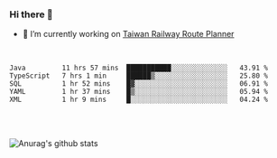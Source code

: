 ### Hi there 👋

- 🔭 I’m currently working on [Taiwan Railway Route Planner](https://github.com/Taiwan-Railway-Route-Planner)

<br/>

<!--START_SECTION:waka-->
```text
Java         11 hrs 57 mins  ███████████░░░░░░░░░░░░░░   43.91 % 
TypeScript   7 hrs 1 min     ██████▒░░░░░░░░░░░░░░░░░░   25.80 % 
SQL          1 hr 52 mins    █▓░░░░░░░░░░░░░░░░░░░░░░░   06.91 % 
YAML         1 hr 37 mins    █▒░░░░░░░░░░░░░░░░░░░░░░░   05.94 % 
XML          1 hr 9 mins     █░░░░░░░░░░░░░░░░░░░░░░░░   04.24 % 
```
<!--END_SECTION:waka-->

<br/>
<br/>

![Anurag's github stats](https://github-readme-stats.vercel.app/api?username=DepickereSven&show_icons=true&theme=tokyonight)



<!--
**DepickereSven/DepickereSven** is a ✨ _special_ ✨ repository because its `README.md` (this file) appears on your GitHub profile.

Here are some ideas to get you started:

- 🔭 I’m currently working on ...
- 🌱 I’m currently learning ...
- 👯 I’m looking to collaborate on ...
- 🤔 I’m looking for help with ...
- 💬 Ask me about ...
- 📫 How to reach me: ...
- 😄 Pronouns: ...
- ⚡ Fun fact: ...
-->
